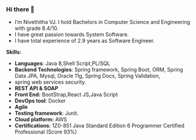 ### Hi there 👋



-  I’m Nivethitha VJ. I hold Bachelors in Computer Science and Engineering with grade 8.4/10. 
-  I have great passion towards System Software.
-  I have total experience of 2.9 years as Software Engineer.

 **Skills:**
- **Languages**: Java 8,Shell Script,PL/SQL
- **Backend Technologies**: Spring framework, Spring Boot, ORM, Spring Data JPA, Mysql, Oracle 11g, Spring Docs, Spring Validation,
- spring web services security.
- **REST API & SOAP**
- **Front End:** BootStrap,React JS,Java Script
- **DevOps tool**: Docker
- **Agile**
- **Testing framework**: Junit.
- **Cloud platform:** AWS
- **Certifications**: 1Z0-851 Java Standard Edition 6 Programmer Certified Professional (Score 93%)

